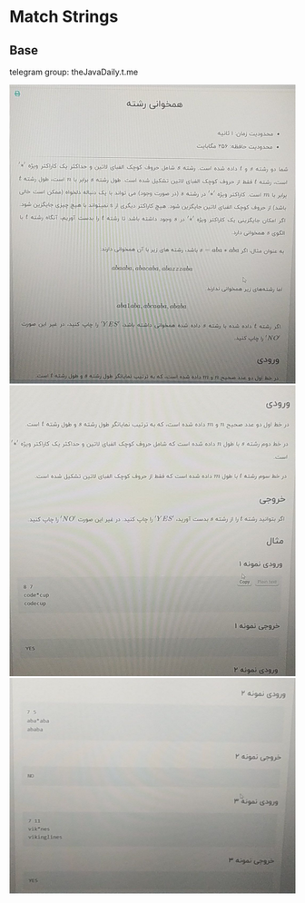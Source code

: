 # Match Strings
## Base
telegram group: theJavaDaily.t.me

![img1.png](Images%2Fimg1.png)
![img2.png](Images%2Fimg2.png)
![img3.png](Images%2Fimg3.png)